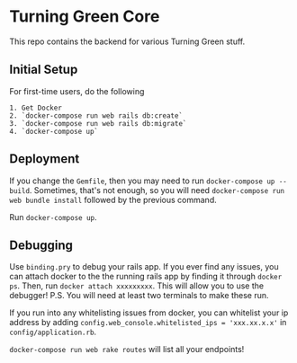 # Turning Green Core

This repo contains the backend for various Turning Green stuff.

## Initial Setup
For first-time users, do the following
```
1. Get Docker
2. `docker-compose run web rails db:create`
3. `docker-compose run web rails db:migrate`
4. `docker-compose up`
```
## Deployment

If you change the `Gemfile`, then you may need to run `docker-compose up --build`.
Sometimes, that's not enough, so you will need `docker-compose run web bundle install` followed by the previous command.

Run `docker-compose up`.

## Debugging
Use `binding.pry` to debug your rails app. If you ever find any issues, you can attach docker to the the running rails app by finding it through `docker ps`. Then, run `docker attach xxxxxxxxx`. This will allow you to use the debugger! P.S. You will need at least two terminals to make these run.

If you run into any whitelisting issues from docker, you can whitelist your ip address by adding
`config.web_console.whitelisted_ips = 'xxx.xx.x.x'` in `config/application.rb`.

`docker-compose run web rake routes` will list all your endpoints!

